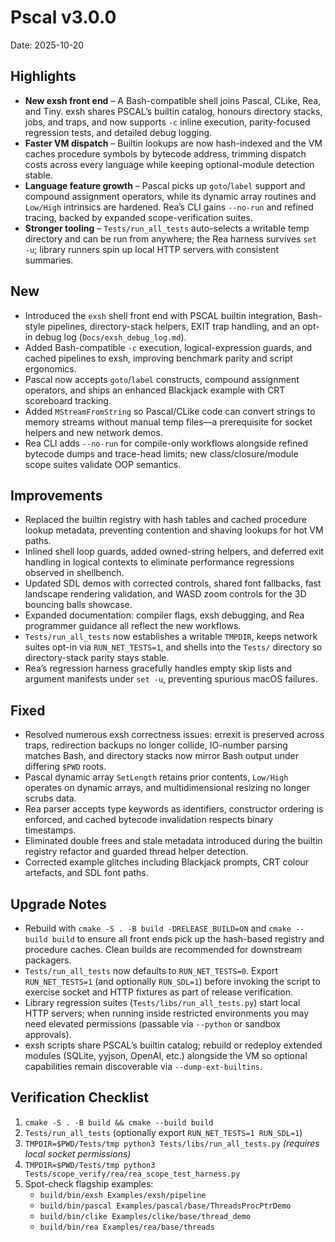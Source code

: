 # Pscal v3.0.0

Date: 2025-10-20

## Highlights
- **New exsh front end** – A Bash-compatible shell joins Pascal, CLike, Rea, and Tiny. exsh shares PSCAL’s builtin catalog, honours directory stacks, jobs, and traps, and now supports `-c` inline execution, parity-focused regression tests, and detailed debug logging.
- **Faster VM dispatch** – Builtin lookups are now hash-indexed and the VM caches procedure symbols by bytecode address, trimming dispatch costs across every language while keeping optional-module detection stable.
- **Language feature growth** – Pascal picks up `goto`/`label` support and compound assignment operators, while its dynamic array routines and `Low/High` intrinsics are hardened. Rea’s CLI gains `--no-run` and refined tracing, backed by expanded scope-verification suites.
- **Stronger tooling** – `Tests/run_all_tests` auto-selects a writable temp directory and can be run from anywhere; the Rea harness survives `set -u`; library runners spin up local HTTP servers with consistent summaries.

## New
- Introduced the `exsh` shell front end with PSCAL builtin integration, Bash-style pipelines, directory-stack helpers, EXIT trap handling, and an opt-in debug log (`Docs/exsh_debug_log.md`).
- Added Bash-compatible `-c` execution, logical-expression guards, and cached pipelines to exsh, improving benchmark parity and script ergonomics.
- Pascal now accepts `goto`/`label` constructs, compound assignment operators, and ships an enhanced Blackjack example with CRT scoreboard tracking.
- Added `MStreamFromString` so Pascal/CLike code can convert strings to memory streams without manual temp files—a prerequisite for socket helpers and new network demos.
- Rea CLI adds `--no-run` for compile-only workflows alongside refined bytecode dumps and trace-head limits; new class/closure/module scope suites validate OOP semantics.

## Improvements
- Replaced the builtin registry with hash tables and cached procedure lookup metadata, preventing contention and shaving lookups for hot VM paths.
- Inlined shell loop guards, added owned-string helpers, and deferred exit handling in logical contexts to eliminate performance regressions observed in shellbench.
- Updated SDL demos with corrected controls, shared font fallbacks, fast landscape rendering validation, and WASD zoom controls for the 3D bouncing balls showcase.
- Expanded documentation: compiler flags, exsh debugging, and Rea programmer guidance all reflect the new workflows.
- `Tests/run_all_tests` now establishes a writable `TMPDIR`, keeps network suites opt-in via `RUN_NET_TESTS=1`, and shells into the `Tests/` directory so directory-stack parity stays stable.
- Rea’s regression harness gracefully handles empty skip lists and argument manifests under `set -u`, preventing spurious macOS failures.

## Fixed
- Resolved numerous exsh correctness issues: errexit is preserved across traps, redirection backups no longer collide, IO-number parsing matches Bash, and directory stacks now mirror Bash output under differing `$PWD` roots.
- Pascal dynamic array `SetLength` retains prior contents, `Low/High` operates on dynamic arrays, and multidimensional resizing no longer scrubs data.
- Rea parser accepts type keywords as identifiers, constructor ordering is enforced, and cached bytecode invalidation respects binary timestamps.
- Eliminated double frees and stale metadata introduced during the builtin registry refactor and guarded thread helper detection.
- Corrected example glitches including Blackjack prompts, CRT colour artefacts, and SDL font paths.

## Upgrade Notes
- Rebuild with `cmake -S . -B build -DRELEASE_BUILD=ON` and `cmake --build build` to ensure all front ends pick up the hash-based registry and procedure caches. Clean builds are recommended for downstream packagers.
- `Tests/run_all_tests` now defaults to `RUN_NET_TESTS=0`. Export `RUN_NET_TESTS=1` (and optionally `RUN_SDL=1`) before invoking the script to exercise socket and HTTP fixtures as part of release verification.
- Library regression suites (`Tests/libs/run_all_tests.py`) start local HTTP servers; when running inside restricted environments you may need elevated permissions (passable via `--python` or sandbox approvals).
- exsh scripts share PSCAL’s builtin catalog; rebuild or redeploy extended modules (SQLite, yyjson, OpenAI, etc.) alongside the VM so optional capabilities remain discoverable via `--dump-ext-builtins`.

## Verification Checklist
1. `cmake -S . -B build && cmake --build build`
2. `Tests/run_all_tests` (optionally export `RUN_NET_TESTS=1 RUN_SDL=1`)
3. `TMPDIR=$PWD/Tests/tmp python3 Tests/libs/run_all_tests.py` *(requires local socket permissions)*
4. `TMPDIR=$PWD/Tests/tmp python3 Tests/scope_verify/rea/rea_scope_test_harness.py`
5. Spot-check flagship examples:  
   - `build/bin/exsh Examples/exsh/pipeline`
   - `build/bin/pascal Examples/pascal/base/ThreadsProcPtrDemo`  
   - `build/bin/clike Examples/clike/base/thread_demo`  
   - `build/bin/rea Examples/rea/base/threads`
